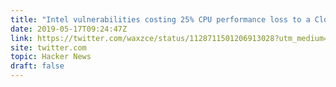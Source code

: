 ```yaml
---
title: "Intel vulnerabilities costing 25% CPU performance loss to a Cloud Provider"
date: 2019-05-17T09:24:47Z
link: https://twitter.com/waxzce/status/1128711501206913028?utm_medium=RSS&utm_source=hune
site: twitter.com
topic: Hacker News
draft: false
---
```

